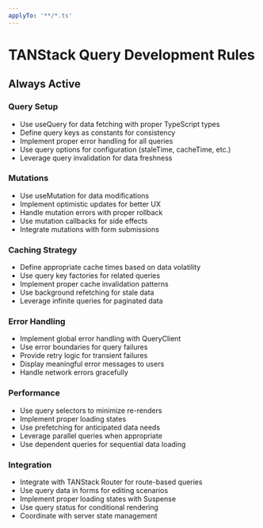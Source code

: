 ```yaml
---
applyTo: '**/*.ts'
---
```


# TANStack Query Development Rules

## Always Active

### Query Setup
- Use useQuery for data fetching with proper TypeScript types
- Define query keys as constants for consistency
- Implement proper error handling for all queries
- Use query options for configuration (staleTime, cacheTime, etc.)
- Leverage query invalidation for data freshness

### Mutations
- Use useMutation for data modifications
- Implement optimistic updates for better UX
- Handle mutation errors with proper rollback
- Use mutation callbacks for side effects
- Integrate mutations with form submissions

### Caching Strategy
- Define appropriate cache times based on data volatility
- Use query key factories for related queries
- Implement proper cache invalidation patterns
- Use background refetching for stale data
- Leverage infinite queries for paginated data

### Error Handling
- Implement global error handling with QueryClient
- Use error boundaries for query failures
- Provide retry logic for transient failures
- Display meaningful error messages to users
- Handle network errors gracefully

### Performance
- Use query selectors to minimize re-renders
- Implement proper loading states
- Use prefetching for anticipated data needs
- Leverage parallel queries when appropriate
- Use dependent queries for sequential data loading

### Integration
- Integrate with TANStack Router for route-based queries
- Use query data in forms for editing scenarios
- Implement proper loading states with Suspense
- Use query status for conditional rendering
- Coordinate with server state management

